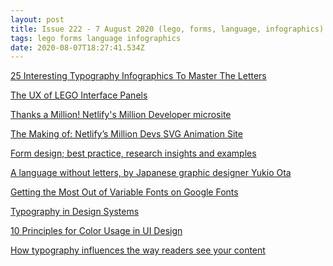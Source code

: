 ```yaml
---
layout: post
title: Issue 222 - 7 August 2020 (lego, forms, language, infographics)
tags: lego forms language infographics
date: 2020-08-07T18:27:41.534Z
---
```

<a href="https://www.designmantic.com/blog/25-typography-infographics/" title="25 Interesting Typography Infographics To Master The Letters" alt="25 Interesting Typography Infographics To Master The Letters"  target="_blank">25 Interesting Typography Infographics To Master The Letters</a>

<a href="https://www.designedbycave.co.uk/2020/LEGO-Interface-UX/" title="The UX of LEGO Interface Panel" alt="The UX of LEGO Interface Panel"  target="_blank">The UX of LEGO Interface Panels</a>

<a href="https://million-devs.netlify.com/" title="Netlify Million Developer microsite" alt="Netlify Million Developer microsite"  target="_blank">Thanks a Million! Netlify's Million Developer microsite</a>

<a href="https://css-tricks.com/the-making-of-netlifys-million-devs-svg-animation-site/" title="The Making of: Netlify’s Million Devs SVG Animation Site" alt="The Making of: Netlify’s Million Devs SVG Animation Site" target="_blank">The Making of: Netlify’s Million Devs SVG Animation Site</a>

<a href="https://gerireid.com/forms.html" title="Form design" alt="Form design" target="_blank">Form design; best practice, research insights and examples</a>

<a href="https://www.logodesignlove.com/yukio-ota-locos" title="Yukio Ota" alt="Yukio Ota" target="_blank">A language without letters, by Japanese graphic designer Yukio Ota</a>

<a href="https://css-tricks.com/getting-the-most-out-of-variable-fonts-on-google-fonts/" title="Getting the Most Out of Variable Fonts on Google Fonts" alt="Getting the Most Out of Variable Fonts on Google Fonts" target="_blank">Getting the Most Out of Variable Fonts on Google Fonts</a>

<a href="https://medium.com/eightshapes-llc/typography-in-design-systems-6ed771432f1e" title="Typography in Design Systems" alt="Typography in Design Systems" target="_blank">Typography in Design Systems</a>

<a href="https://uxdesign.cc/10-principles-for-color-usage-in-ui-design-65174b213004" title="10 Principles for Color Usage in UI Design" alt="10 Principles for Color Usage in UI Design" target="_blank">10 Principles for Color Usage in UI Design</a>

<a href="https://www.mediaupdate.co.za/media/148721/how-typography-influences-the-way-readers-see-your-content" title="How typography influences the way readers see your content" alt="How typography influences the way readers see your content" target="_blank">How typography influences the way readers see your content</a>